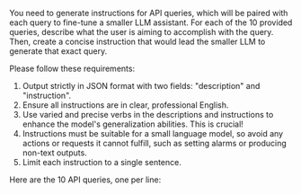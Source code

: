 You need to generate instructions for API queries, which will be paired with each query to fine-tune a smaller LLM assistant. For each of the 10 provided queries, describe what the user is aiming to accomplish with the query. Then, create a concise instruction that would lead the smaller LLM to generate that exact query.

Please follow these requirements:

1. Output strictly in JSON format with two fields: "description" and "instruction".
2. Ensure all instructions are in clear, professional English.
3. Use varied and precise verbs in the descriptions and instructions to enhance the model's generalization abilities. This is crucial!
4. Instructions must be suitable for a small language model, so avoid any actions or requests it cannot fulfill, such as setting alarms or producing non-text outputs.
5. Limit each instruction to a single sentence.

Here are the 10 API queries, one per line: